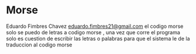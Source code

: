 # Morse
Eduardo Fimbres Chavez
eduardo.fimbres21@gmail.com
el codigo morse solo se puedo de letras a codigo morse , una vez que corre el programa solo es cuestion de escribir las letras o palabras para que el sistema le de la traduccion al codigo morse
